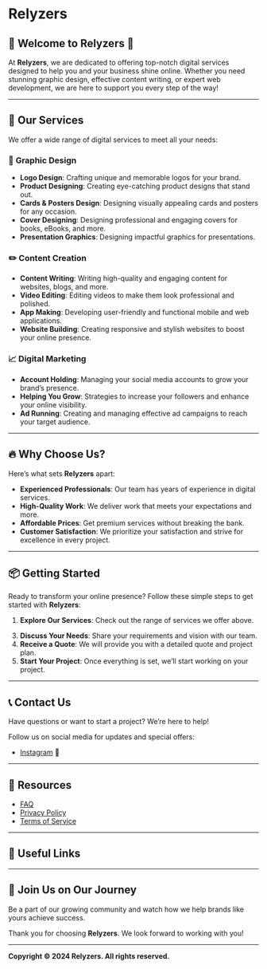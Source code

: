 # Relyzers

## 🌟 Welcome to Relyzers 🌟

At **Relyzers**, we are dedicated to offering top-notch digital services designed to help you and your business shine online. Whether you need stunning graphic design, effective content writing, or expert web development, we are here to support you every step of the way!

---

## 🚀 Our Services

We offer a wide range of digital services to meet all your needs:

### 🎨 **Graphic Design**
- **Logo Design**: Crafting unique and memorable logos for your brand.
- **Product Designing**: Creating eye-catching product designs that stand out.
- **Cards & Posters Design**: Designing visually appealing cards and posters for any occasion.
- **Cover Designing**: Designing professional and engaging covers for books, eBooks, and more.
- **Presentation Graphics**: Designing impactful graphics for presentations.

### ✏️ **Content Creation**
- **Content Writing**: Writing high-quality and engaging content for websites, blogs, and more.
- **Video Editing**: Editing videos to make them look professional and polished.
- **App Making**: Developing user-friendly and functional mobile and web applications.
- **Website Building**: Creating responsive and stylish websites to boost your online presence.

### 📈 **Digital Marketing**
- **Account Holding**: Managing your social media accounts to grow your brand’s presence.
- **Helping You Grow**: Strategies to increase your followers and enhance your online visibility.
- **Ad Running**: Creating and managing effective ad campaigns to reach your target audience.

---

## 🔥 Why Choose Us?

Here’s what sets **Relyzers** apart:

- **Experienced Professionals**: Our team has years of experience in digital services.
- **High-Quality Work**: We deliver work that meets your expectations and more.
- **Affordable Prices**: Get premium services without breaking the bank.
- **Customer Satisfaction**: We prioritize your satisfaction and strive for excellence in every project.

---

## 📦 Getting Started

Ready to transform your online presence? Follow these simple steps to get started with **Relyzers**:

1. **Explore Our Services**: Check out the range of services we offer above.
<!-- 2. **Contact Us**: Reach out to us via [Contact Page](#contact) or directly at [support@relyzers.com](mailto:support@relyzers.com). -->
3. **Discuss Your Needs**: Share your requirements and vision with our team.
4. **Receive a Quote**: We will provide you with a detailed quote and project plan.
5. **Start Your Project**: Once everything is set, we’ll start working on your project.

---

## 📞 Contact Us

Have questions or want to start a project? We’re here to help!

<!-- - **Email:** [support@relyzers.com](mailto:support@relyzers.com)
- **Phone:** +1 (123) 456-7890
- **Address:** 123 Digital Avenue, Tech City, TX 75001, USA -->

Follow us on social media for updates and special offers:

- [Instagram](https://www.instagram.com/relyzers) 📸
<!-- - [Facebook](https://www.facebook.com/relyzers) 📘
- [Twitter](https://twitter.com/relyzers) 🐦 -->

---

## 📝 Resources

- [FAQ](#faqs)
- [Privacy Policy](#privacy-policy)
- [Terms of Service](#terms-of-service)

---

## 🔗 Useful Links

<!-- - [Our Portfolio](https://www.relyzers.com/portfolio) 🖼️
- [Blog](https://www.relyzers.com/blog) 📝
- [Help Center](https://www.relyzers.com/help) 🆘 -->

---

## 📢 Join Us on Our Journey

Be a part of our growing community and watch how we help brands like yours achieve success. 

Thank you for choosing **Relyzers**. We look forward to working with you!

---

**Copyright © 2024 Relyzers. All rights reserved.**
